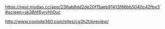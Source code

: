 https://next.modao.cc/app/236ab8dd2de20f15aeb91413f86bb5040c42fbe3#screen=sk38hf6yryhh0uc


http://www.coolsite360.com/sites/cg3h2t/preview/
